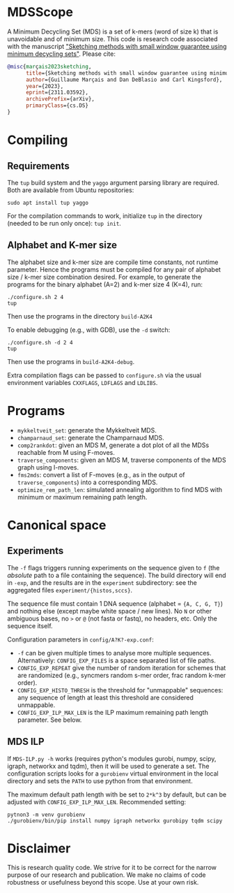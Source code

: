 # MDSScope

A Minimum Decycling Set (MDS) is a set of k-mers (word of size k) that is unavoidable and of minimum size.
This code is research code associated with the manuscript ["Sketching methods with small window guarantee using minimum decycling sets"](https://arxiv.org/abs/2311.03592).
Please cite:

``` bibtex
@misc{marçais2023sketching,
      title={Sketching methods with small window guarantee using minimum decycling sets}, 
      author={Guillaume Marçais and Dan DeBlasio and Carl Kingsford},
      year={2023},
      eprint={2311.03592},
      archivePrefix={arXiv},
      primaryClass={cs.DS}
}
```

# Compiling

## Requirements

The `tup` build system and the `yaggo` argument parsing library are required.
Both are available from Ubuntu repositories:

``` shell
sudo apt install tup yaggo
```

For the compilation commands to work, initialize `tup` in the directory (needed to be run only once): `tup init`.

## Alphabet and K-mer size

The alphabet size and k-mer size are compile time constants, not runtime parameter.
Hence the programs must be compiled for any pair of alphabet size / k-mer size combination desired.
For example, to generate the programs for the binary alphabet (A=2) and k-mer size 4 (K=4), run:

``` shell
./configure.sh 2 4
tup
```

Then use the programs in the directory `build-A2K4`

To enable debugging (e.g., with GDB), use the `-d` switch:

``` shell
./configure.sh -d 2 4
tup
```

Then use the programs in `build-A2K4-debug`.

Extra compilation flags can be passed to `configure.sh` via the usual environment variables `CXXFLAGS`, `LDFLAGS` and `LDLIBS`.

# Programs

* `mykkeltveit_set`: generate the Mykkeltveit MDS.
* `champarnaud_set`: generate the Champarnaud MDS.
* `comp2rankdot`: given an MDS M, generate a dot plot of all the MDSs reachable from M using F-moves.
* `traverse_components`: given an MDS M, traverse components of the MDS graph using I-moves.
* `fms2mds`: convert a list of F-moves (e.g., as in the output of `traverse_components`) into a corresponding MDS.
* `optimize_rem_path_len`: simulated annealing algorithm to find MDS with minimum or maximum remaining path length.

# Canonical space

## Experiments

The `-f` flags triggers running experiments on the sequence given to `f` (the *absolute* path to a file containing the sequence).
The build directory will end in `-exp`, and the results are in the `experiment` subdirectory: see the aggregated files `experiment/{histos,sccs}`.

The sequence file must contain 1 DNA sequence (alphabet = `{A, C, G, T}`) and nothing else (except maybe white space / new lines).
No `N` or other ambiguous bases, no `>` or `@` (not fasta or fastq), no headers, etc.
Only the sequence itself.

Configuration parameters in `config/A?K?-exp.conf`:
* `-f` can be given multiple times to analyse more multiple sequences.
  Alternatively: `CONFIG_EXP_FILES` is a space separated list of file paths.
* `CONFIG_EXP_REPEAT` give the number of random iteration for schemes that are randomized (e.g., syncmers random s-mer order, frac random k-mer order).
* `CONFIG_EXP_HISTO_THRESH` is the threshold for "unmappable" sequences: any sequence of length at least this threshold are considered unmappable.
* `CONFIG_EXP_ILP_MAX_LEN` is the ILP maximum remaining path length parameter.
  See below.

## MDS ILP

If `MDS-ILP.py -h` works (requires python's modules gurobi, numpy, scipy, igraph, networkx and tqdm), then it will be used to generate a set.
The configuration scripts looks for a `gurobienv` virtual environment in the local directory and sets the `PATH` to use python from that environment.

The maximum default path length with be set to `2*k^3` by default, but can be adjusted with `CONFIG_EXP_ILP_MAX_LEN`.
Recommended setting:

``` shell
pytnon3 -m venv gurobienv
./gurobienv/bin/pip install numpy igraph networkx gurobipy tqdm scipy
```

# Disclaimer

This is research quality code.
We strive for it to be correct for the narrow purpose of our research and publication.
We make no claims of code robustness or usefulness beyond this scope.
Use at your own risk.

<!--  LocalWords:  unmappable
 -->
